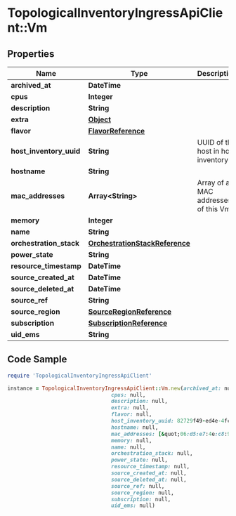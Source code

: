 # TopologicalInventoryIngressApiClient::Vm

## Properties

Name | Type | Description | Notes
------------ | ------------- | ------------- | -------------
**archived_at** | **DateTime** |  | [optional] 
**cpus** | **Integer** |  | [optional] 
**description** | **String** |  | [optional] 
**extra** | [**Object**](.md) |  | [optional] 
**flavor** | [**FlavorReference**](FlavorReference.md) |  | [optional] 
**host_inventory_uuid** | **String** | UUID of the host in host inventory | [optional] 
**hostname** | **String** |  | [optional] 
**mac_addresses** | **Array&lt;String&gt;** | Array of all MAC addresses of this Vm | [optional] 
**memory** | **Integer** |  | [optional] 
**name** | **String** |  | [optional] 
**orchestration_stack** | [**OrchestrationStackReference**](OrchestrationStackReference.md) |  | [optional] 
**power_state** | **String** |  | [optional] 
**resource_timestamp** | **DateTime** |  | [optional] 
**source_created_at** | **DateTime** |  | [optional] 
**source_deleted_at** | **DateTime** |  | [optional] 
**source_ref** | **String** |  | 
**source_region** | [**SourceRegionReference**](SourceRegionReference.md) |  | [optional] 
**subscription** | [**SubscriptionReference**](SubscriptionReference.md) |  | [optional] 
**uid_ems** | **String** |  | [optional] 

## Code Sample

```ruby
require 'TopologicalInventoryIngressApiClient'

instance = TopologicalInventoryIngressApiClient::Vm.new(archived_at: null,
                                 cpus: null,
                                 description: null,
                                 extra: null,
                                 flavor: null,
                                 host_inventory_uuid: 82729f49-ed4e-4fc6-9ca1-b0ffee063874,
                                 hostname: null,
                                 mac_addresses: [&quot;06:d5:e7:4e:c8:92&quot;,&quot;06:d5:e7:4e:c8:93&quot;],
                                 memory: null,
                                 name: null,
                                 orchestration_stack: null,
                                 power_state: null,
                                 resource_timestamp: null,
                                 source_created_at: null,
                                 source_deleted_at: null,
                                 source_ref: null,
                                 source_region: null,
                                 subscription: null,
                                 uid_ems: null)
```


